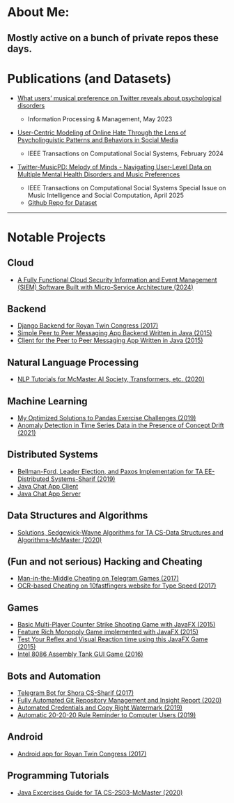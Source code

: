 # About Me:

## Mostly active on a bunch of private repos these days.

# Publications (and Datasets)

- [What users’ musical preference on Twitter reveals about psychological disorders](https://www.sciencedirect.com/science/article/abs/pii/S0306457323000067)
  - Information Processing & Management, May 2023

- [User-Centric Modeling of Online Hate Through the Lens of Psycholinguistic Patterns and Behaviors in Social Media](https://ieeexplore.ieee.org/abstract/document/10433527)
  - IEEE Transactions on Computational Social Systems, February 2024

- [Twitter-MusicPD: Melody of Minds - Navigating User-Level Data on Multiple Mental Health Disorders and Music Preferences](https://link.springer.com/article/10.1140/epjds/s13688-025-00549-7)
  - IEEE Transactions on Computational Social Systems Special Issue on Music Intelligence and Social Computation, April 2025
  - [Github Repo for Dataset](https://github.com/szamani20/Twitter-MusicPD_Melody-of-Minds)

---


# Notable Projects

## Cloud

- [A Fully Functional Cloud Security Information and Event Management (SIEM) Software Built with Micro-Service Architecture (2024)](https://github.com/szamani20/Cloud-SIEM)
  
## Backend

- [Django Backend for Royan Twin Congress (2017)](https://github.com/szamani20/Royan-Twin-Congress-Server)
- [Simple Peer to Peer Messaging App Backend Written in Java (2015)](https://github.com/szamani20/MessengerApp-Server)
- [Client for the Peer to Peer Messaging App Written in Java (2015)](https://github.com/szamani20/MessengerApp-Client)

## Natural Language Processing

- [NLP Tutorials for McMaster AI Society, Transformers, etc. (2020)](https://github.com/szamani20/MacAI-Material)

## Machine Learning

- [My Optimized Solutions to Pandas Exercise Challenges (2019)](https://github.com/szamani20/pandas-exercises-solutions)
- [Anomaly Detection in Time Series Data in the Presence of Concept Drift (2021)](https://github.com/szamani20/time-series)

## Distributed Systems

- [Bellman-Ford, Leader Election, and Paxos Implementation for TA EE-Distributed Systems-Sharif (2019)](https://github.com/szamani20/Distributed-Systems)
- [Java Chat App Client](https://github.com/szamani20/MessengerApp-Client)
- [Java Chat App Server](https://github.com/szamani20/MessengerApp-Server)

## Data Structures and Algorithms

- [Solutions, Sedgewick-Wayne Algorithms for TA CS-Data Structures and Algorithms-McMaster (2020)](https://github.com/szamani20/algorithms-sedgewick-wayne)

## (Fun and not serious) Hacking and Cheating

- [Man-in-the-Middle Cheating on Telegram Games (2017)](https://github.com/szamani20/Telegram-Game-Cheat)
- [OCR-based Cheating on 10fastfingers website for Type Speed (2017)](https://github.com/szamani20/10FastFingersCheat)

## Games

- [Basic Multi-Player Counter Strike Shooting Game with JavaFX (2015)](https://github.com/szamani20/ShooterGame)
- [Feature Rich Monopoly Game implemented with JavaFX (2015)](https://github.com/szamani20/Monopoly)
- [Test Your Reflex and Visual Reaction time using this JavaFX Game (2015)](https://github.com/szamani20/ReflexTest)
- [Intel 8086 Assembly Tank GUI Game (2016)](https://github.com/szamani20/Tank8086)

## Bots and Automation

- [Telegram Bot for Shora CS-Sharif (2017)](https://github.com/szamani20/Shora-Telegram-Bot)
- [Fully Automated Git Repository Management and Insight Report (2020)](https://github.com/szamani20/repo-management)
- [Automated Credentials and Copy Right Watermark (2019)](https://github.com/szamani20/add-credentials)
- [Automatic 20-20-20 Rule Reminder to Computer Users (2019)](https://github.com/szamani20/pasho)

## Android

- [Android app for Royan Twin Congress (2017)](https://github.com/szamani20/Royan-Twin-Congress-Android)

## Programming Tutorials

- [Java Excercises Guide for TA CS-2S03-McMaster (2020)](https://github.com/szamani20/CS-2S03-McMaster)




